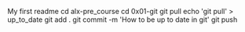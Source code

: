 My first readme
cd alx-pre_course
cd 0x01-git
git pull
echo 'git pull' > up_to_date
git add .
git commit -m 'How to be up to date in git'
git push
